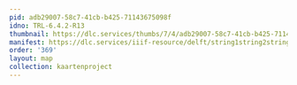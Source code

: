 ```yaml
---
pid: adb29007-58c7-41cb-b425-71143675098f
idno: TRL-6.4.2-R13
thumbnail: https://dlc.services/thumbs/7/4/adb29007-58c7-41cb-b425-71143675098f/full/400,339/0/default.jpg
manifest: https://dlc.services/iiif-resource/delft/string1string2string3/kaartenproject-2007/TRL-6.4.2-R13
order: '369'
layout: map
collection: kaartenproject
---
```

